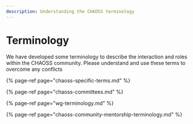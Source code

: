 ```yaml
---
description: Understanding the CHAOSS terminology
---
```


# Terminology

We have developed some terminology to describe the interaction and roles within the CHAOSS community. Please understand and use these terms to overcome any conflicts

{% page-ref page="chaoss-specific-terms.md" %}

{% page-ref page="chaoss-committees.md" %}

{% page-ref page="wg-terminology.md" %}

{% page-ref page="chaoss-community-mentorship-terminology.md" %}

